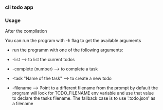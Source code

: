 ### cli todo app

### Usage

 After the compilation

You can run the program with -h flag to get the available arguments

- run the programm with one of the following arguments:

- -list --> to list the current todos
- -complete (number) --> to complete a task
- -task "Name of the task" --> to create a new todo
- -filename --> Point to a different filename from the prompt
by default the program will look for TODO_FILENAME env variable and use that value to declare the tasks filename. The fallback case is to use '.todo.json' as a filename